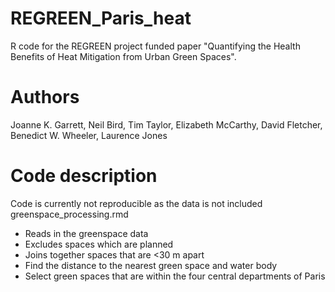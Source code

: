 # REGREEN_Paris_heat
R code for the REGREEN project funded paper "Quantifying the Health Benefits of Heat Mitigation from Urban Green Spaces". 

# Authors
Joanne K. Garrett, Neil Bird, Tim Taylor, Elizabeth McCarthy, David Fletcher, Benedict W. Wheeler, Laurence Jones

# Code description
Code is currently not reproducible as the data is not included
greenspace_processing.rmd 
- Reads in the greenspace data
- Excludes spaces which are planned
- Joins together spaces that are <30 m apart
- Find the distance to the nearest green space and water body
- Select green spaces that are within the four central departments of Paris


